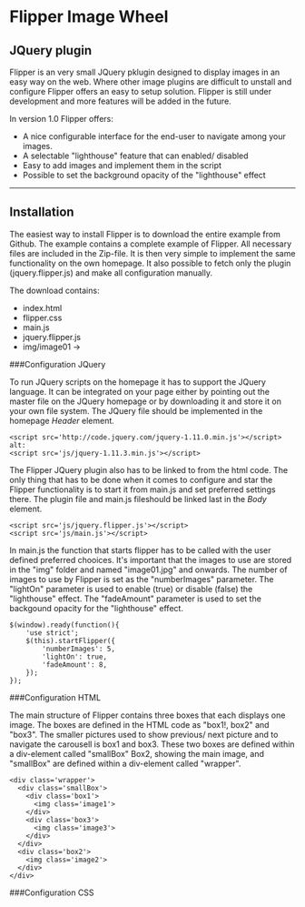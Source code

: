 # Flipper Image Wheel
## JQuery plugin

Flipper is an very small JQuery pklugin designed to display images in an easy way on the web. Where other image plugins are
difficult to unstall and configure Flipper offers an easy to setup solution. Flipper is still under development and more features will be added in the future.

In version 1.0 Flipper offers:

  - A nice configurable interface for the end-user to navigate among your images.
  - A selectable "lighthouse" feature that can enabled/ disabled
  - Easy to add images and implement them in the script
  - Possible to set the background opacity of the "lighthouse" effect

---

## Installation

The easiest way to install Flipper is to download the entire example from Github. The example contains a complete example of 
Flipper. All necessary files are included in the Zip-file. It is then very simple to implement the same functionality on the own homepage. It also possible to fetch only the plugin (jquery.flipper.js) and make all configuration manually.

The download contains:
- index.html
- flipper.css
- main.js
- jquery.flipper.js
- img/image01 ->


###Configuration JQuery

To run JQuery scripts on the homepage it has to support the JQuery language. It can be integrated on your page either by pointing out the master file on the JQuery homepage or by downloading it and store it on your own file system. The JQuery file should be implemented in the homepage *Header* element. 

```
<script src='http://code.jquery.com/jquery-1.11.0.min.js'></script>
alt:
<script src='js/jquery-1.11.3.min.js'></script>
```

The Flipper JQuery plugin also has to be linked to from the html code. The only thing that has to be done when it comes to configure and star the Flipper functionality is to start it from main.js and set preferred settings there. The plugin file  and main.js fileshould be linked last in the *Body* element.

```
<script src='js/jquery.flipper.js'></script>
<script src='js/main.js'></script>
```

In main.js the function that starts flipper has to be called with the user defined preferred chooices. It's important that the images to use are stored in the "img" folder and named "image01.jpg" and onwards. The number of images to use by Flipper is set as the "numberImages" parameter. The "lightOn" parameter is used to enable (true) or disable (false) the "lighthouse" effect. The "fadeAmount" parameter is used to set the backgound opacity for the "lighthouse" effect.

```
$(window).ready(function(){
	'use strict';
	$(this).startFlipper({
		'numberImages': 5,
		'lightOn': true, 
		'fadeAmount': 8, 
	});
});
```

###Configuration HTML

The main structure of Flipper contains three boxes that each displays one image. The boxes are defined in the HTML code as "box1!, box2" and "box3". The smaller pictures used to show previous/ next picture and to navigate the carousell is box1 and box3. These two boxes are defined within a div-element called "smallBox" Box2, showing the main image, and "smallBox" are defined within a div-element called "wrapper".

```
<div class='wrapper'>
  <div class='smallBox'>
    <div class='box1'>
      <img class='image1'>
    </div>
    <div class='box3'>
      <img class='image3'>
    </div>
  </div>
  <div class='box2'>
    <img class='image2'>
  </div>
</div>
```

###Configuration CSS


